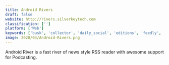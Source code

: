 ```yaml
---
title: Android Rivers
draft: false 
website: http://rivers.silverkeytech.com
classification: ['']
platform: ['Web']
keywords: ['busk', 'collector', 'daily_social', 'editions', 'feedly', 'flipboard', 'hubii', 'inoreader', 'muzeroom', 'news360', 'newsblur', 'newsmix', 'quiterss', 'reeder', 'shufflehex', 'skygrid', 'the_tweeted_times', 'todaynews.info', 'umix.tv', 'utopic', 'paper.li']
image: 2020/04/Android-Rivers.png
---
```

Android River is a fast river of news style RSS reader with awesome support for Podcasting.